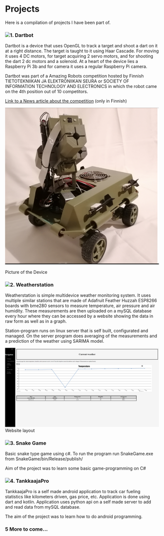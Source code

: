 # Projects

Here is a compilation of projects I have been part of.

### ![1. Dartbot](DartBot)

Dartbot is a device that uses OpenGL to track a target and shoot a dart on it at a right distance. The target is taught to it using Haar Cascade. For moving it uses 4 DC motors, for target acquiring 2 servo motors, and for shooting the dart 2 dc motors and a solenoid. At a heart of the device lies a Raspberry Pi 3b and for camera it uses a regular Raspberry Pi camera.

Dartbot was part of a Amazing Robots competition hosted by Finnish TIETOTEKNIIKAN JA ELEKTRONIIKAN SEURA or SOCIETY OF INFORMATION TECHNOLOGY AND ELECTRONICS in which the robot came on the 4th position out of 10 competitors.

[Link to a News article about the competition](https://www.mikrobitti.fi/neuvot/robotit-kisasivat-messukeskuksessa-10-000-euron-voittopotti-tuli-ylivertaisella-teknisella-toteutuksella/60490a0f-0bc4-4c8e-a108-126306718576) (only in Finnish)

![Dartbot](/DartBot/Dartbot.png)

Picture of the Device


### ![2. Weatherstation](/Weatherstation)

Weatherstation is simple multidevice weather monitoring system. It uses multiple similar stations that are made of Adafruit Feather Huzzah ESP8266 boards with bme280 sensors to measure temperature, air pressure and air humidity. These measurements are then uploaded on a mySQL database every hour where they can be accessed by a website showing the data in raw form as well as in a graph.

Station-program runs on linux server that is self built, configurated and managed. On the server program does averaging of the measurements and a prediction of the weather using SARIMA model.


![WeatherStation](/WeatherStation/WeatherStation.png)
Website layout

### ![3. Snake Game](/SnakeGame)

Basic snake type game using c#. To run the program run SnakeGame.exe from SnakeGame/bin/Release/publish/

Aim of the project was to learn some basic game-programming on C#

### ![4. TankkaajaPro](/TankkaajaPro)

TankkaajaPro is a self made android application to track car fueling statistics like kilometers driven, gas price, etc.
Application is done using dart and kotlin.
Application uses python api on a self made server to add and read data from mySQL database.

The aim of the project was to learn how to do android programming.

### 5 More to come...
